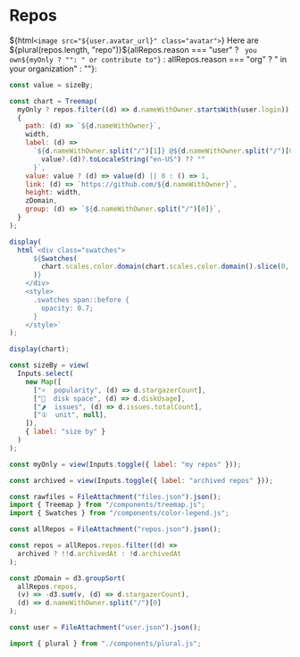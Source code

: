 # Repos

${html`<image src="${user.avatar_url}" class="avatar">`}
Here are ${plural(repos.length, "repo")}${allRepos.reason === "user" ? ` you own${myOnly ? "": " or contribute to"}` : allRepos.reason === "org" ? " in your organization" : ""}:

```js
const value = sizeBy;

const chart = Treemap(
  myOnly ? repos.filter((d) => d.nameWithOwner.startsWith(user.login)) : repos,
  {
    path: (d) => `${d.nameWithOwner}`,
    width,
    label: (d) =>
      `${d.nameWithOwner.split("/")[1]} @${d.nameWithOwner.split("/")[0]}\n${
        value?.(d)?.toLocaleString("en-US") ?? ""
      }`,
    value: value ? (d) => value(d) || 0 : () => 1,
    link: (d) => `https://github.com/${d.nameWithOwner}`,
    height: width,
    zDomain,
    group: (d) => `${d.nameWithOwner.split("/")[0]}`,
  }
);

display(
  html`<div class="swatches">
      ${Swatches(
        chart.scales.color.domain(chart.scales.color.domain().slice(0, 9))
      )}
    </div>
    <style>
      .swatches span::before {
        opacity: 0.7;
      }
    </style>`
);

display(chart);
```

```js
const sizeBy = view(
  Inputs.select(
    new Map([
      ["⭐️  popularity", (d) => d.stargazerCount],
      ["💾  disk space", (d) => d.diskUsage],
      ["🌶  issues", (d) => d.issues.totalCount],
      ["①  unit", null],
    ]),
    { label: "size by" }
  )
);

const myOnly = view(Inputs.toggle({ label: "my repos" }));

const archived = view(Inputs.toggle({ label: "archived repos" }));
```

```js
const rawfiles = FileAttachment("files.json").json();
import { Treemap } from "/components/treemap.js";
import { Swatches } from "/components/color-legend.js";
```

```js
const allRepos = FileAttachment("repos.json").json();
```

```js
const repos = allRepos.repos.filter((d) =>
  archived ? !!d.archivedAt : !d.archivedAt
);
```

```js
const zDomain = d3.groupSort(
  allRepos.repos,
  (v) => -d3.sum(v, (d) => d.stargazerCount),
  (d) => d.nameWithOwner.split("/")[0]
);
```

```js
const user = FileAttachment("user.json").json();
```

<style>
  .avatar {
    position: absolute;
    right: -45px;
    height: auto;
    width: 80px;
    border-radius: 80px;
    border: 5px solid var(--theme-background);
  }
</style>

```js
import { plural } from "./components/plural.js";
```
